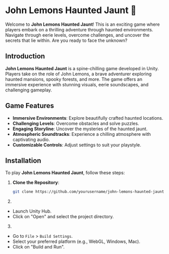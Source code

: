 # John Lemons Haunted Jaunt 👻

Welcome to **John Lemons Haunted Jaunt**! This is an exciting game where players embark on a thrilling adventure through haunted environments. Navigate through eerie levels, overcome challenges, and uncover the secrets that lie within. Are you ready to face the unknown?

## Introduction
**John Lemons Haunted Jaunt** is a spine-chilling game developed in Unity. Players take on the role of John Lemons, a brave adventurer exploring haunted mansions, spooky forests, and more. The game offers an immersive experience with stunning visuals, eerie soundscapes, and challenging gameplay.

## Game Features
- **Immersive Environments**: Explore beautifully crafted haunted locations.
- **Challenging Levels**: Overcome obstacles and solve puzzles.
- **Engaging Storyline**: Uncover the mysteries of the haunted jaunt.
- **Atmospheric Soundtracks**: Experience a chilling atmosphere with captivating audio.
- **Customizable Controls**: Adjust settings to suit your playstyle.

## Installation
To play **John Lemons Haunted Jaunt**, follow these steps:

1. **Clone the Repository**:
   ```bash
   git clone https://github.com/yourusername/john-lemons-haunted-jaunt.git
2.
- Launch Unity Hub.
- Click on "Open" and select the project directory.
3.
- Go to `File` > `Build Settings`.
- Select your preferred platform (e.g., WebGL, Windows, Mac).
- Click on "Build and Run".
  

